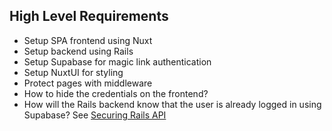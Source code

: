## High Level Requirements

- Setup SPA frontend using Nuxt
- Setup backend using Rails
- Setup Supabase for magic link authentication
- Setup NuxtUI for styling
- Protect pages with middleware
- How to hide the credentials on the frontend?
- How will the Rails backend know that the user is already logged in using Supabase? See [Securing Rails API](securing-rails-api)